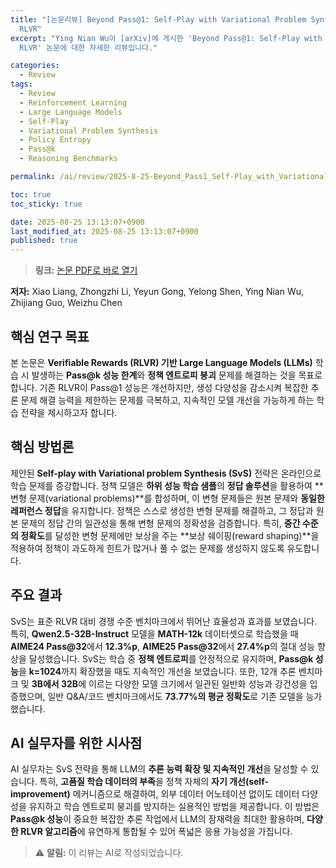 ```yaml
---
title: "[논문리뷰] Beyond Pass@1: Self-Play with Variational Problem Synthesis Sustains
  RLVR"
excerpt: "Ying Nian Wu이 [arXiv]에 게시한 'Beyond Pass@1: Self-Play with Variational Problem Synthesis Sustains
  RLVR' 논문에 대한 자세한 리뷰입니다."

categories:
  - Review
tags:
  - Review
  - Reinforcement Learning
  - Large Language Models
  - Self-Play
  - Variational Problem Synthesis
  - Policy Entropy
  - Pass@k
  - Reasoning Benchmarks

permalink: /ai/review/2025-8-25-Beyond_Pass1_Self-Play_with_Variational_Problem_Synthesis_Sustains_RLVR/

toc: true
toc_sticky: true

date: 2025-08-25 13:13:07+0900
last_modified_at: 2025-08-25 13:13:07+0900
published: true
---
```

> **링크:** [논문 PDF로 바로 열기](https://arxiv.org/abs/2508.14029)

**저자:** Xiao Liang, Zhongzhi Li, Yeyun Gong, Yelong Shen, Ying Nian Wu, Zhijiang Guo, Weizhu Chen



## 핵심 연구 목표
본 논문은 **Verifiable Rewards (RLVR) 기반 Large Language Models (LLMs)** 학습 시 발생하는 **Pass@k 성능 한계**와 **정책 엔트로피 붕괴** 문제를 해결하는 것을 목표로 합니다. 기존 RLVR이 Pass@1 성능은 개선하지만, 생성 다양성을 감소시켜 복잡한 추론 문제 해결 능력을 제한하는 문제를 극복하고, 지속적인 모델 개선을 가능하게 하는 학습 전략을 제시하고자 합니다.

## 핵심 방법론
제안된 **Self-play with Variational problem Synthesis (SvS)** 전략은 온라인으로 학습 문제를 증강합니다. 정책 모델은 **하위 성능 학습 샘플**의 **정답 솔루션**을 활용하여 **변형 문제(variational problems)**를 합성하며, 이 변형 문제들은 원본 문제와 **동일한 레퍼런스 정답**을 유지합니다. 정책은 스스로 생성한 변형 문제를 해결하고, 그 정답과 원본 문제의 정답 간의 일관성을 통해 변형 문제의 정확성을 검증합니다. 특히, **중간 수준의 정확도**를 달성한 변형 문제에만 보상을 주는 **보상 쉐이핑(reward shaping)**을 적용하여 정책이 과도하게 힌트가 많거나 풀 수 없는 문제를 생성하지 않도록 유도합니다.

## 주요 결과
SvS는 표준 RLVR 대비 경쟁 수준 벤치마크에서 뛰어난 효율성과 효과를 보였습니다. 특히, **Qwen2.5-32B-Instruct** 모델을 **MATH-12k** 데이터셋으로 학습했을 때 **AIME24 Pass@32**에서 **12.3%p**, **AIME25 Pass@32**에서 **27.4%p**의 절대 성능 향상을 달성했습니다. SvS는 학습 중 **정책 엔트로피**를 안정적으로 유지하며, **Pass@k 성능**을 **k=1024**까지 확장했을 때도 지속적인 개선을 보였습니다. 또한, 12개 추론 벤치마크 및 **3B에서 32B**에 이르는 다양한 모델 크기에서 일관된 일반화 성능과 강건성을 입증했으며, 일반 Q&A/코드 벤치마크에서도 **73.77%의 평균 정확도**로 기존 모델을 능가했습니다.

## AI 실무자를 위한 시사점
AI 실무자는 SvS 전략을 통해 LLM의 **추론 능력 확장 및 지속적인 개선**을 달성할 수 있습니다. 특히, **고품질 학습 데이터의 부족**을 정책 자체의 **자기 개선(self-improvement)** 메커니즘으로 해결하여, 외부 데이터 어노테이션 없이도 데이터 다양성을 유지하고 학습 엔트로피 붕괴를 방지하는 실용적인 방법을 제공합니다. 이 방법은 **Pass@k 성능**이 중요한 복잡한 추론 작업에서 LLM의 잠재력을 최대한 활용하며, **다양한 RLVR 알고리즘**에 유연하게 통합될 수 있어 폭넓은 응용 가능성을 가집니다.

> ⚠️ **알림:** 이 리뷰는 AI로 작성되었습니다.